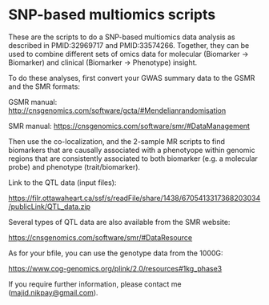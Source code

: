 # SNP-based multiomics scripts
These are the scripts to do a SNP-based multiomics data analysis as described in PMID:32969717 and PMID:33574266. Together, they can be used to combine different sets of omics data for molecular (Biomarker → Biomarker) and clinical (Biomarker → Phenotype) insight.

To do these analyses, first convert your GWAS summary data to the GSMR and the SMR formats:

GSMR manual: http://cnsgenomics.com/software/gcta/#Mendelianrandomisation

SMR manual: https://cnsgenomics.com/software/smr/#DataManagement

Then use the co-localization, and the 2-sample MR scripts to find biomarkers that are causally associated with a phenotyope within genomic regions that are consistently associated to both biomarker (e.g. a molecular probe) and phenotype (trait/biomarker).

Link to the QTL data (input files):

https://filr.ottawaheart.ca/ssf/s/readFile/share/1438/6705413317368203034/publicLink/QTL_data.zip

Several types of QTL data are also available from the SMR website:

https://cnsgenomics.com/software/smr/#DataResource

As for your bfile, you can use the genotype data from the 1000G:

https://www.cog-genomics.org/plink/2.0/resources#1kg_phase3

If you require further information, please contact me (majid.nikpay@gmail.com).
